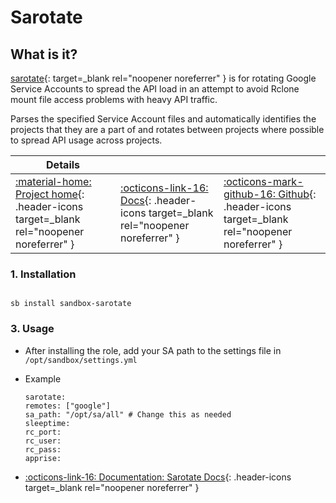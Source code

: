 # Sarotate

## What is it?

[sarotate](https://github.com/saltydk/SARotate){: target=_blank rel="noopener noreferrer" } is for rotating Google Service Accounts to spread the API load in an attempt to avoid Rclone mount file access problems with heavy API traffic.

Parses the specified Service Account files and automatically identifies the projects that they are a part of and rotates between projects where possible to spread API usage across projects.

| Details     |             |             |
|-------------|-------------|-------------|
| [:material-home: Project home](https://github.com/saltydk/SARotate){: .header-icons target=_blank rel="noopener noreferrer" } | [:octicons-link-16: Docs](https://github.com/saltydk/SARotate#configuration){: .header-icons target=_blank rel="noopener noreferrer" } | [:octicons-mark-github-16: Github](https://github.com/saltydk/SARotate){: .header-icons target=_blank rel="noopener noreferrer" }|

### 1. Installation

``` shell

sb install sandbox-sarotate

```

### 3. Usage

- After installing the role, add your SA path to the settings file in `/opt/sandbox/settings.yml`

- Example

  ``` { .yaml}
  sarotate: 
  remotes: ["google"]
  sa_path: "/opt/sa/all" # Change this as needed
  sleeptime: 
  rc_port: 
  rc_user: 
  rc_pass: 
  apprise:
  ```

- [:octicons-link-16: Documentation: Sarotate Docs](https://github.com/saltydk/SARotate){: .header-icons target=_blank rel="noopener noreferrer" }
